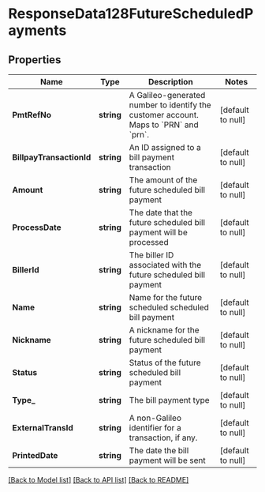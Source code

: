 # ResponseData128FutureScheduledPayments

## Properties
Name | Type | Description | Notes
------------ | ------------- | ------------- | -------------
**PmtRefNo** | **string** | A Galileo-generated number to identify the customer account. Maps to &#x60;PRN&#x60; and &#x60;prn&#x60;. | [default to null]
**BillpayTransactionId** | **string** | An ID assigned to a bill payment transaction | [default to null]
**Amount** | **string** | The amount of the future scheduled bill payment | [default to null]
**ProcessDate** | **string** | The date that the future scheduled bill payment will be processed | [default to null]
**BillerId** | **string** | The biller ID associated with the future scheduled bill payment | [default to null]
**Name** | **string** | Name for the future scheduled scheduled bill payment | [default to null]
**Nickname** | **string** | A nickname for the future scheduled bill payment | [default to null]
**Status** | **string** | Status of the future scheduled bill payment | [default to null]
**Type_** | **string** | The bill payment type | [default to null]
**ExternalTransId** | **string** | A non-Galileo identifier for a transaction, if any. | [default to null]
**PrintedDate** | **string** | The date the bill payment will be sent | [default to null]

[[Back to Model list]](../README.md#documentation-for-models) [[Back to API list]](../README.md#documentation-for-api-endpoints) [[Back to README]](../README.md)


